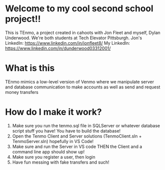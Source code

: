 # Welcome to my cool second school project!!

This is TEnmo, a project created in cahoots with Jon Fleet and myself, Dylan Underwood. We're both students at Tech Elevator Pittsburgh. 
Jon's LinkedIn: https://www.linkedin.com/in/jonfleet8/
My LinkedIn: https://www.linkedin.com/in/dunderwood03312001/

# What is this
TEnmo mimics a low-level version of Venmo where we manipulate server and database communication to make accounts as well as send and request money transfers

# How do I make it work?

1) Make sure you run the tenmo.sql file in SQLServer or whatever database script stuff you have! You have to build the database!
2) Open the Tenmo Client and Server solutions (TenmoClient.sln + TenmoServer.sln) hopefully in VS Code!
3) Make sure and run the Server in VS code THEN the Client and a command line app should show up!
4) Make sure you register a user, then login
5) Have fun messing with fake transfers and such!
